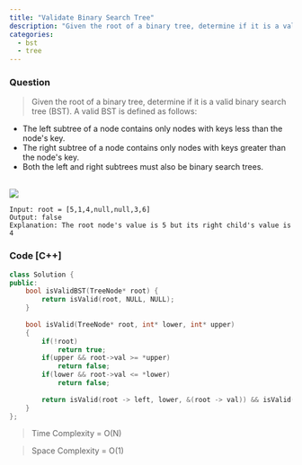 ```yaml
---
title: "Validate Binary Search Tree"
description: "Given the root of a binary tree, determine if it is a valid binary search tree BST"
categories:
  - bst
  - tree
---
```


### Question

> Given the root of a binary tree, determine if it is a valid binary search tree (BST).
> A valid BST is defined as follows:

- The left subtree of a node contains only nodes with keys less than the node's key.
- The right subtree of a node contains only nodes with keys greater than the node's key.
- Both the left and right subtrees must also be binary search trees.

<br>
<img src="https://assets.leetcode.com/uploads/2020/12/01/tree2.jpg"></img>
<br>

```
Input: root = [5,1,4,null,null,3,6]
Output: false
Explanation: The root node's value is 5 but its right child's value is 4
```

### Code [C++]

```cpp
class Solution {
public:
    bool isValidBST(TreeNode* root) {
        return isValid(root, NULL, NULL);
    }
    
    bool isValid(TreeNode* root, int* lower, int* upper)
    {
        if(!root)
            return true;
        if(upper && root->val >= *upper)
            return false;
        if(lower && root->val <= *lower)
            return false;
        
        return isValid(root -> left, lower, &(root -> val)) && isValid(root -> right, &(root -> val), upper);
    }
};
```

> Time Complexity = O(N)

> Space Complexity = O(1)
